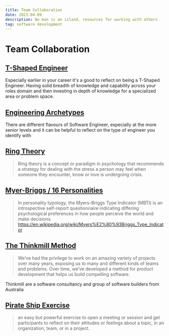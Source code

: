 ```yaml
---
title: Team Collaboration
date: 2023-04-09
description: No man is an island, resources for working with others
tag: software development
---
```


# Team Collaboration

## [T-Shaped Engineer](https://www.lola.tech/blog/the-rise-of-the-t-shaped-engineer#:~:text=T%2Dshaped%20engineers%2C%20then%2C,their%20language%20%2D%20and%20they%20yours.)

Especially earlier in your career it's a good to reflect on being a T-Shaped Engineer. Having solid breadth of knowledge and capability across your roles domain and then investing in depth of knowledge for a specialized area or problem space.

## [Engineering Archetypes](https://staffeng.com/guides/staff-archetypes/)

There are different flavours of Software Engineer, especially at the more senior levels and it can be helpful to reflect on the type of engineer you identify with

## [Ring Theory](<https://en.wikipedia.org/wiki/Ring_theory_(psychology)>)

> Ring theory is a concept or paradigm in psychology that recommends a strategy for dealing with the stress a person may feel when someone they encounter, know or love is undergoing crisis.

## [Myer-Briggs / 16 Personalities](https://www.16personalities.com/)

> In personality typology, the Myers–Briggs Type Indicator (MBTI) is an introspective self-report questionnaire indicating differing psychological preferences in how people perceive the world and make decisions.
> https://en.wikipedia.org/wiki/Myers%E2%80%93Briggs_Type_Indicator

## [The Thinkmill Method](https://www.thinkmill.com.au/method/)

> We’ve had the privilege to work on an amazing variety of projects over many years, exposing us to many and different kinds of teams and problems. Over time, we’ve developed a method for product development that helps us build compelling software.

Thinkmill are a software consultancy and group of software builders from Australia

## [Pirate Ship Exercise](https://www.sessionlab.com/methods/who-are-you-the-ship-exercise)

> an easy but powerful exercise to open a meeting or session and get participants to reflect on their attitudes or feelings about a topic, in an organization, team, or in a project.
